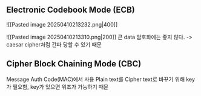 
## Electronic Codebook Mode (ECB)
![[Pasted image 20250410213232.png|400]]

![[Pasted image 20250410213310.png|200]]
큰 data 암호화에는 좋지 않다. -> caesar cipher처럼 간파 당할 수 있기 때문
## Cipher Block Chaining Mode (CBC)
Message Auth Code(MAC)에서 사용
Plain text를 Cipher text로 바꾸기 위해 key가 필요함, key가 있으면 위조가 가능하기 때문

